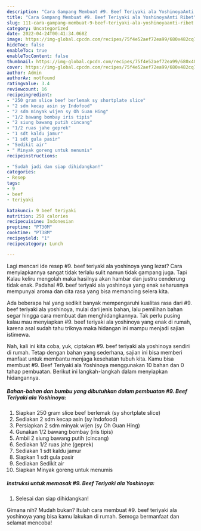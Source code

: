 ```yaml
---
description: "Cara Gampang Membuat #9. Beef Teriyaki ala YoshinoyaAnti Ribet"
title: "Cara Gampang Membuat #9. Beef Teriyaki ala YoshinoyaAnti Ribet"
slug: 111-cara-gampang-membuat-9-beef-teriyaki-ala-yoshinoyaanti-ribet
category: Uncategorized
date: 2022-04-24T00:41:34.068Z
image: https://img-global.cpcdn.com/recipes/75f4e52aef72ea99/680x482cq70/9-beef-teriyaki-ala-yoshinoya-foto-resep-utama.jpg
hideToc: false
enableToc: true
enableTocContent: false
thumbnail: https://img-global.cpcdn.com/recipes/75f4e52aef72ea99/680x482cq70/9-beef-teriyaki-ala-yoshinoya-foto-resep-utama.jpg
cover: https://img-global.cpcdn.com/recipes/75f4e52aef72ea99/680x482cq70/9-beef-teriyaki-ala-yoshinoya-foto-resep-utama.jpg
author: Admin
authorAv: notfound
ratingvalue: 3.4
reviewcount: 16
recipeingredient:
- "250 gram slice beef berlemak sy shortplate slice"
- "2 sdm kecap asin sy Indofood"
- "2 sdm minyak wijen sy Oh Guan Hing"
- "1/2 bawang bombay iris tipis"
- "2 siung bawang putih cincang"
- "1/2 ruas jahe geprek"
- "1 sdt kaldu jamur"
- "1 sdt gula pasir"
- "Sedikit air"
- " Minyak goreng untuk menumis"
recipeinstructions:

- "Sudah jadi dan siap dihidangkan!"
categories:
- Resep
tags:
- 9
- beef
- teriyaki

katakunci: 9 beef teriyaki 
nutrition: 250 calories
recipecuisine: Indonesian
preptime: "PT30M"
cooktime: "PT38M"
recipeyield: "1"
recipecategory: Lunch

---
```



Lagi mencari ide resep #9. beef teriyaki ala yoshinoya yang lezat? Cara menyiapkannya sangat tidak terlalu sulit namun tidak gampang juga. Tapi Kalau keliru mengolah maka hasilnya akan hambar dan justru cenderung tidak enak. Padahal #9. beef teriyaki ala yoshinoya yang enak seharusnya mempunyai aroma dan cita rasa yang bisa memancing selera kita.




Ada beberapa hal yang sedikit banyak mempengaruhi kualitas rasa dari #9. beef teriyaki ala yoshinoya, mulai dari jenis bahan, lalu pemilihan bahan segar hingga cara membuat dan menghidangkannya. Tak perlu pusing kalau mau menyiapkan #9. beef teriyaki ala yoshinoya yang enak di rumah, karena asal sudah tahu triknya maka hidangan ini mampu menjadi sajian istimewa.


Nah, kali ini kita coba, yuk, ciptakan #9. beef teriyaki ala yoshinoya sendiri di rumah. Tetap dengan bahan yang sederhana, sajian ini bisa memberi manfaat untuk membantu menjaga kesehatan tubuh kita. Kamu bisa membuat #9. Beef Teriyaki ala Yoshinoya menggunakan 10 bahan dan 0 tahap pembuatan. Berikut ini langkah-langkah dalam menyiapkan hidangannya.

<!--inarticleads1-->

##### Bahan-bahan dan bumbu yang dibutuhkan dalam pembuatan #9. Beef Teriyaki ala Yoshinoya:

1. Siapkan 250 gram slice beef berlemak (sy shortplate slice)
1. Sediakan 2 sdm kecap asin (sy Indofood)
1. Persiapkan 2 sdm minyak wijen (sy Oh Guan Hing)
1. Gunakan 1/2 bawang bombay (iris tipis)
1. Ambil 2 siung bawang putih (cincang)
1. Sediakan 1/2 ruas jahe (geprek)
1. Sediakan 1 sdt kaldu jamur
1. Siapkan 1 sdt gula pasir
1. Sediakan Sedikit air
1. Siapkan  Minyak goreng untuk menumis




<!--inarticleads2-->

##### Instruksi untuk memasak #9. Beef Teriyaki ala Yoshinoya:


1. Selesai dan siap dihidangkan!



Gimana nih? Mudah bukan? Itulah cara membuat #9. beef teriyaki ala yoshinoya yang bisa kamu lakukan di rumah. Semoga bermanfaat dan selamat mencoba!
